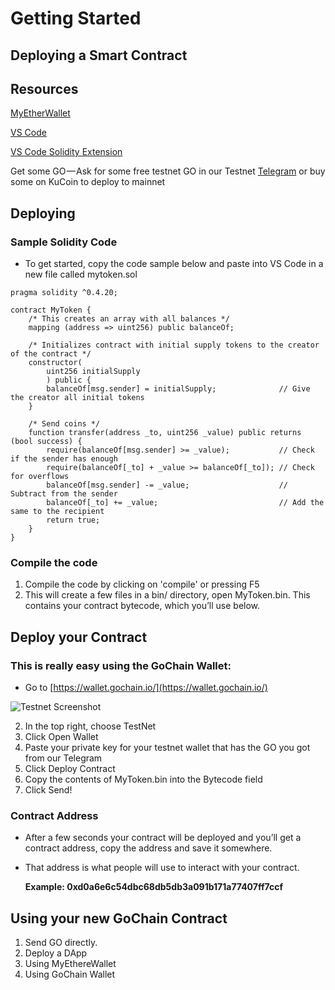 # Getting Started

## Deploying a Smart Contract

## Resources

  [MyEtherWallet](https://www.myetherwallet.com/)

  [VS Code](https://code.visualstudio.com/)

  [VS Code Solidity Extension](https://marketplace.visualstudio.com/items?itemName=JuanBlanco.solidity)
  
  
  Get some GO — Ask for some free testnet GO in our Testnet [Telegram](https://t.me/gochain_testnet) or buy some on KuCoin to deploy  to mainnet

## Deploying

### Sample Solidity Code

* To get started, copy the code sample below and paste into VS Code in a new file called mytoken.sol

```text
pragma solidity ^0.4.20;

contract MyToken {
    /* This creates an array with all balances */
    mapping (address => uint256) public balanceOf;

    /* Initializes contract with initial supply tokens to the creator of the contract */
    constructor(
        uint256 initialSupply
        ) public {
        balanceOf[msg.sender] = initialSupply;              // Give the creator all initial tokens
    }

    /* Send coins */
    function transfer(address _to, uint256 _value) public returns (bool success) {
        require(balanceOf[msg.sender] >= _value);           // Check if the sender has enough
        require(balanceOf[_to] + _value >= balanceOf[_to]); // Check for overflows
        balanceOf[msg.sender] -= _value;                    // Subtract from the sender
        balanceOf[_to] += _value;                           // Add the same to the recipient
        return true;
    }
}
```

### Compile the code

1. Compile the code by clicking on 'compile' or pressing F5
2. This will create a few files in a bin/ directory, open MyToken.bin. This contains your contract bytecode, which you’ll use below.

## Deploy your Contract

### This is really easy using the GoChain Wallet:

* Go to [https://wallet.gochain.io/](https://wallet.gochain.io/)

![Testnet Screenshot](https://github.com/gochain-io/docs/blob/master/rtd/Testnet.png?raw=true "Optional Title")

2. In the top right, choose TestNet
3. Click Open Wallet
4. Paste your private key for your testnet wallet that has the GO you got from our Telegram
5. Click Deploy Contract
6. Copy the contents of MyToken.bin into the Bytecode field
7. Click Send!

### Contract Address

* After a few seconds your contract will be deployed and you’ll get a contract address, copy the address and save it somewhere. 
* That address is what people will use to interact with your contract.

  **Example: 0xd0a6e6c54dbc68db5db3a091b171a77407ff7ccf**

## Using your new GoChain Contract

1. Send GO directly. 
2. Deploy a DApp
3. Using MyEthereWallet
4. Using GoChain Wallet

